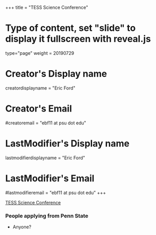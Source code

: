 +++
title = "TESS Science Conference"
# Type of content, set "slide" to display it fullscreen with reveal.js
type="page"
weight = 20190729

# Creator's Display name
creatordisplayname = "Eric Ford"
# Creator's Email
#creatoremail = "ebf11 at psu dot edu"
# LastModifier's Display name
lastmodifierdisplayname = "Eric Ford"
# LastModifier's Email
#lastmodifieremail = "ebf11 at psu dot edu"
+++

[TESS Science Conference](https://tess.mit.edu/news/tess-science-conference/)

### People applying from Penn State
- Anyone?




